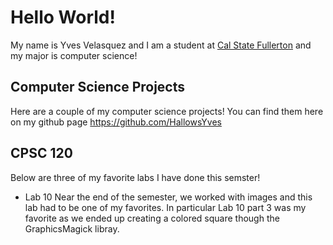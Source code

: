 # Hello World!
My name is Yves Velasquez and I am a student at [Cal State Fullerton](http://www.fullerton.edu/)
and my major is computer science!

## Computer Science Projects
Here are a couple of my computer science projects! You can find them here on my github page https://github.com/HallowsYves

## CPSC 120
Below are three of my favorite labs I have done this semster!

* Lab 10
Near the end of the semester, we worked with images and this lab had to be one of my favorites. In particular Lab 10 part 3 was my favorite as we ended up creating a colored square though the GraphicsMagick libray.